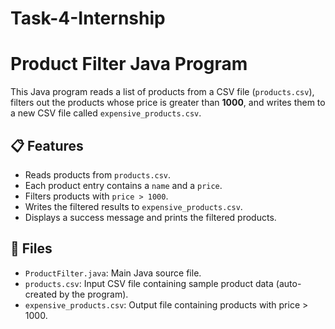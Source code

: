 # Task-4-Internship
# Product Filter Java Program

This Java program reads a list of products from a CSV file (`products.csv`), filters out the products whose price is greater than **1000**, and writes them to a new CSV file called `expensive_products.csv`.

## 📋 Features

- Reads products from `products.csv`.
- Each product entry contains a `name` and a `price`.
- Filters products with `price > 1000`.
- Writes the filtered results to `expensive_products.csv`.
- Displays a success message and prints the filtered products.

## 📁 Files

- `ProductFilter.java`: Main Java source file.
- `products.csv`: Input CSV file containing sample product data (auto-created by the program).
- `expensive_products.csv`: Output file containing products with price > 1000.
